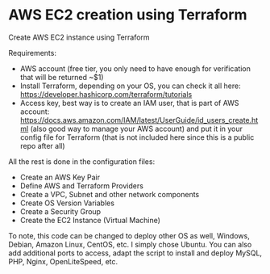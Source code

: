 # AWS EC2 creation using Terraform
 Create AWS EC2 instance using Terraform

Requirements:
 - AWS account (free tier, you only need to have enough for verification that will be returned ~$1)
 - Install Terraform, depending on your OS, you can check it all here: https://developer.hashicorp.com/terraform/tutorials
 - Access key, best way is to create an IAM user, that is part of AWS account: https://docs.aws.amazon.com/IAM/latest/UserGuide/id_users_create.html (also good way to manage your AWS account) and put it in your config file for Terraform (that is not included here since this is a public repo after all)
 
All the rest is done in the configuration files:
 - Create an AWS Key Pair
 - Define AWS and Terraform Providers
 - Create a VPC, Subnet and other network components
 - Create OS Version Variables
 - Create a Security Group
 - Create the EC2 Instance (Virtual Machine)
 
To note, this code can be changed to deploy other OS as well, Windows, Debian, Amazon Linux, CentOS, etc. I simply chose Ubuntu. You can also add additional ports to access, adapt the script to install and deploy MySQL, PHP, Nginx, OpenLiteSpeed, etc.
